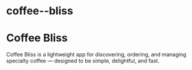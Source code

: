 # coffee--bliss

# Coffee Bliss

Coffee Bliss is a lightweight app for discovering, ordering, and managing specialty coffee — designed to be simple, delightful, and fast.
